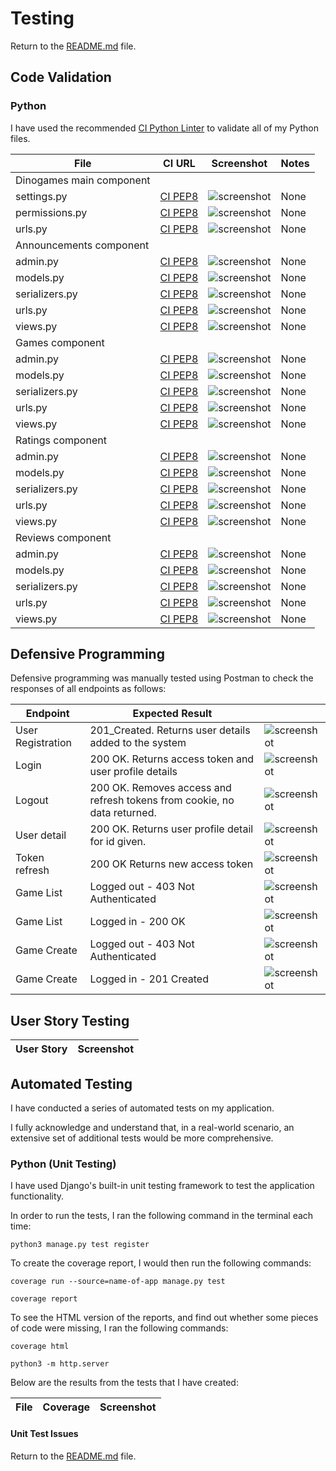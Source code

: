 # Testing

Return to the [README.md](README.md) file.

## Code Validation
### Python

I have used the recommended [CI Python Linter](https://pep8ci.herokuapp.com) to validate all of my Python files.

| File | CI URL | Screenshot | Notes |
| --- | --- | --- | --- |
| Dinogames main component |  |  |  |
| settings.py | [CI PEP8](https://pep8ci.herokuapp.com/https://raw.githubusercontent.com/ccp84/dinogames_api/main/dinogames/settings.py) | ![screenshot](documentation/testing/py_validation_settings.png) | None |
| permissions.py | [CI PEP8](https://pep8ci.herokuapp.com/https://raw.githubusercontent.com/ccp84/dinogames_api/main/dinogames/permissions.py) | ![screenshot](documentation/testing/py_validation_permissions.png) | None |
| urls.py | [CI PEP8](https://pep8ci.herokuapp.com/https://raw.githubusercontent.com/ccp84/dinogames_api/main/dinogames/urls.py) | ![screenshot](documentation/testing/py_validation_dinogames_urls.png) | None |
| Announcements component |  |  |  |
| admin.py | [CI PEP8](https://pep8ci.herokuapp.com/https://raw.githubusercontent.com/ccp84/dinogames_api/main/announcements/admin.py) | ![screenshot](documentation/testing/py_validation_announcements_admin.png) | None |
| models.py | [CI PEP8](https://pep8ci.herokuapp.com/https://raw.githubusercontent.com/ccp84/dinogames_api/main/announcements/models.py) | ![screenshot](documentation/testing/py_validation_announcements_models.png) | None |
| serializers.py | [CI PEP8](https://pep8ci.herokuapp.com/https://raw.githubusercontent.com/ccp84/dinogames_api/main/announcements/serializers.py) | ![screenshot](documentation/testing/py_validation_announcements_serializer.png) | None |
| urls.py | [CI PEP8](https://pep8ci.herokuapp.com/https://raw.githubusercontent.com/ccp84/dinogames_api/main/announcements/urls.py) | ![screenshot](documentation/testing/py_validation_announcements_urls.png) | None |
| views.py | [CI PEP8](https://pep8ci.herokuapp.com/https://raw.githubusercontent.com/ccp84/dinogames_api/main/announcements/views.py) | ![screenshot](documentation/testing/py_validation_announcements_views.png) | None |
| Games component |  |  |  |
| admin.py | [CI PEP8](https://pep8ci.herokuapp.com/https://raw.githubusercontent.com/ccp84/dinogames_api/main/games/admin.py) | ![screenshot](documentation/testing/py_validation_games_admin.png) | None |
| models.py | [CI PEP8](https://pep8ci.herokuapp.com/https://raw.githubusercontent.com/ccp84/dinogames_api/main/games/models.py) | ![screenshot](documentation/testing/py_validation_games_models.png) | None |
| serializers.py | [CI PEP8](https://pep8ci.herokuapp.com/https://raw.githubusercontent.com/ccp84/dinogames_api/main/games/serializers.py) | ![screenshot](documentation/testing/py_validation_games_serializer.png) | None |
| urls.py | [CI PEP8](https://pep8ci.herokuapp.com/https://raw.githubusercontent.com/ccp84/dinogames_api/main/games/urls.py) | ![screenshot](documentation/testing/py_validation_games_urls.png) | None |
| views.py | [CI PEP8](https://pep8ci.herokuapp.com/https://raw.githubusercontent.com/ccp84/dinogames_api/main/games/views.py) | ![screenshot](documentation/testing/py_validation_games_views.png) | None |
| Ratings component |  |  |  |
| admin.py | [CI PEP8](https://pep8ci.herokuapp.com/https://raw.githubusercontent.com/ccp84/dinogames_api/main/ratings/admin.py) | ![screenshot](documentation/testing/py_validation_ratings_admin.png) | None |
| models.py | [CI PEP8](https://pep8ci.herokuapp.com/https://raw.githubusercontent.com/ccp84/dinogames_api/main/ratings/models.py) | ![screenshot](documentation/testing/py_validation_ratings_models.png) | None |
| serializers.py | [CI PEP8](https://pep8ci.herokuapp.com/https://raw.githubusercontent.com/ccp84/dinogames_api/main/ratings/serializers.py) | ![screenshot](documentation/testing/py_validation_ratings_serializer.png) | None |
| urls.py | [CI PEP8](https://pep8ci.herokuapp.com/https://raw.githubusercontent.com/ccp84/dinogames_api/main/ratings/urls.py) | ![screenshot](documentation/testing/py_validation_ratings_urls.png) | None |
| views.py | [CI PEP8](https://pep8ci.herokuapp.com/https://raw.githubusercontent.com/ccp84/dinogames_api/main/ratings/views.py) | ![screenshot](documentation/testing/py_validation_ratings_views.png) | None |
| Reviews component |  |  |  |
| admin.py | [CI PEP8](https://pep8ci.herokuapp.com/https://raw.githubusercontent.com/ccp84/dinogames_api/main/reviews/admin.py) | ![screenshot](documentation/testing/py_validation_reviews_admin.png) | None |
| models.py | [CI PEP8](https://pep8ci.herokuapp.com/https://raw.githubusercontent.com/ccp84/dinogames_api/main/reviews/models.py) | ![screenshot](documentation/testing/py_validation_reviews_models.png) | None |
| serializers.py | [CI PEP8](https://pep8ci.herokuapp.com/https://raw.githubusercontent.com/ccp84/dinogames_api/main/reviews/serializers.py) | ![screenshot](documentation/testing/py_validation_reviews_serializer.png) | None |
| urls.py | [CI PEP8](https://pep8ci.herokuapp.com/https://raw.githubusercontent.com/ccp84/dinogames_api/main/reviews/urls.py) | ![screenshot](documentation/testing/py_validation_reviews_urls.png) | None |
| views.py | [CI PEP8](https://pep8ci.herokuapp.com/https://raw.githubusercontent.com/ccp84/dinogames_api/main/reviews/views.py) | ![screenshot](documentation/testing/py_validation_reviews_views.png) | None |

## Defensive Programming

Defensive programming was manually tested using Postman to check the responses of all endpoints as follows:

| Endpoint| Expected Result |         |
| ------- | --------------- | ------- |
| User Registration | 201_Created. Returns user details added to the system| ![screenshot](/documentation/testing/postman_testingregister.png)|
| Login | 200 OK. Returns access token and user profile details| ![screenshot](/documentation/testing/postman_testinglogin.png)|
| Logout | 200 OK. Removes access and refresh tokens from cookie, no data returned.| ![screenshot](/documentation/testing/postman_testinglogout.png)|
| User detail | 200 OK. Returns user profile detail for id given.| ![screenshot](/documentation/testing/postman_testinguserdetail.png)|
| Token refresh | 200 OK Returns new access token| ![screenshot](/documentation/testing/postman_testing_tokenrefresh.png)|
| Game List | Logged out - 403 Not Authenticated| ![screenshot](/documentation/testing/postman_testinggamelist_loggedout.png)|
| Game List | Logged in - 200 OK| ![screenshot](/documentation/testing/postman_testinggamelist_loggedin.png)|
| Game Create | Logged out - 403 Not Authenticated| ![screenshot](/documentation/testing/postman_testinggamecreate_loggedout.png)|
| Game Create | Logged in - 201 Created| ![screenshot](/documentation/testing/postman_testinggamecreate_loggedin.png)|


## User Story Testing

| User Story | Screenshot |
| --- | --- |

## Automated Testing

I have conducted a series of automated tests on my application.

I fully acknowledge and understand that, in a real-world scenario, an extensive set of additional tests would be more comprehensive.

### Python (Unit Testing)

I have used Django's built-in unit testing framework to test the application functionality.

In order to run the tests, I ran the following command in the terminal each time:

`python3 manage.py test register `

To create the coverage report, I would then run the following commands:

`coverage run --source=name-of-app manage.py test`

`coverage report`

To see the HTML version of the reports, and find out whether some pieces of code were missing, I ran the following commands:

`coverage html`

`python3 -m http.server`

Below are the results from the tests that I have created:

| File | Coverage | Screenshot |
| --- | --- | --- |

#### Unit Test Issues

Return to the [README.md](README.md) file.